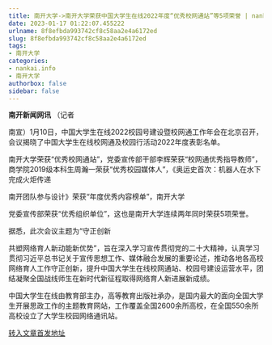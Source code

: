 ```yaml
---
title: 南开大学->南开大学荣获中国大学生在线2022年度“优秀校网通站”等5项荣誉 | nankai.info
date: 2023-01-17 01:22:07.455222
urlname: 8f8efbda993742cf8c58aa2e4a6172ed
slug: 8f8efbda993742cf8c58aa2e4a6172ed
tags: 
- 南开大学
categories:
- nankai.info
- 南开大学
authorbox: false
sidebar: false
---
```

**南开新闻网讯** （记者

南宣）1月10日，中国大学生在线2022校园号建设暨校网通工作年会在北京召开，会议揭晓了中国大学生在线校网通及校园行活动2022年度表彰名单。

南开大学荣获“优秀校网通站”，党委宣传部干部李辉荣获“校网通优秀指导教师”，商学院2019级本科生周瀚一荣获“优秀校园媒体人”，《奥运史首次：机器人在水下完成火炬传递

南开团队参与设计》荣获“年度优秀内容榜单”，南开大学
<!--more-->
党委宣传部荣获“优秀组织单位”，这也是南开大学连续两年同时荣获5项荣誉。

据悉，此次会议主题为“守正创新

共塑网络育人新动能新优势”，旨在深入学习宣传贯彻党的二十大精神，认真学习贯彻习近平总书记关于宣传思想工作、媒体融合发展的重要论述，推动各地各高校网络育人工作守正创新，提升中国大学生在线校网通站、校园号建设运营水平，团结凝聚全国战线师生在新时代新征程取得网络育人新进展新成绩。

中国大学生在线由教育部主办，高等教育出版社承办，是国内最大的面向全国大学生开展思政工作的主题教育网站，工作覆盖全国2600余所高校，在全国550余所高校设立了大学生校园网络通讯站。



[转入文章首发地址](http://news.nankai.edu.cn/ywsd/system/2023/01/12/030054241.shtml)